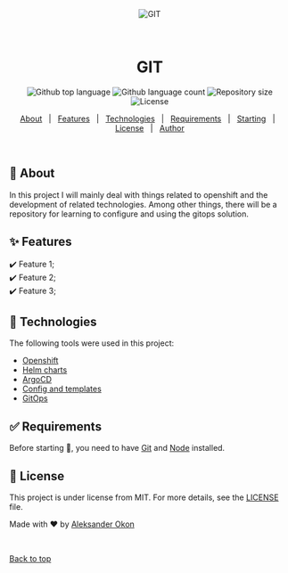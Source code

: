 <div align="center" id="top"> 
  <img src="./.github/app.gif" alt="GIT" />

  &#xa0;

  <!-- <a href="https://git.netlify.app">Demo</a> -->
</div>

<h1 align="center">GIT</h1>

<p align="center">
  <img alt="Github top language" src="https://img.shields.io/github/languages/top/aleksander124/git?color=56BEB8">

  <img alt="Github language count" src="https://img.shields.io/github/languages/count/aleksander124/git?color=56BEB8">

  <img alt="Repository size" src="https://img.shields.io/github/repo-size/aleksander124/git?color=56BEB8">

  <img alt="License" src="https://img.shields.io/github/license/aleksander124/git?color=56BEB8">

  <!-- <img alt="Github issues" src="https://img.shields.io/github/issues/aleksander124/git?color=56BEB8" /> -->

  <!-- <img alt="Github forks" src="https://img.shields.io/github/forks/aleksander124/git?color=56BEB8" /> -->

  <!-- <img alt="Github stars" src="https://img.shields.io/github/stars/aleksander124/git?color=56BEB8" /> -->
</p>

<!-- Status -->

<!-- <h4 align="center"> 
	🚧  GIT 🚀 Under construction...  🚧
</h4> 

<hr> -->

<p align="center">
  <a href="#dart-about">About</a> &#xa0; | &#xa0; 
  <a href="#sparkles-features">Features</a> &#xa0; | &#xa0;
  <a href="#rocket-technologies">Technologies</a> &#xa0; | &#xa0;
  <a href="#white_check_mark-requirements">Requirements</a> &#xa0; | &#xa0;
  <a href="#checkered_flag-starting">Starting</a> &#xa0; | &#xa0;
  <a href="#memo-license">License</a> &#xa0; | &#xa0;
  <a href="https://github.com/aleksander124" target="_blank">Author</a>
</p>

<br>

## :dart: About ##

In this project I will mainly deal with things related to openshift and the development of related technologies. Among other things, there will be a repository for learning to configure and using the gitops solution.

## :sparkles: Features ##

:heavy_check_mark: Feature 1;\
:heavy_check_mark: Feature 2;\
:heavy_check_mark: Feature 3;

## :rocket: Technologies ##

The following tools were used in this project:

- [Openshift](https://expo.io/)
- [Helm charts](https://nodejs.org/en/)
- [ArgoCD](https://pt-br.reactjs.org/)
- [Config and templates](https://reactnative.dev/)
- [GitOps](https://reactnative.dev/)


## :white_check_mark: Requirements ##

Before starting :checkered_flag:, you need to have [Git](https://git-scm.com) and [Node](https://nodejs.org/en/) installed.



## :memo: License ##

This project is under license from MIT. For more details, see the [LICENSE](LICENSE) file.


Made with :heart: by <a href="https://github.com/aleksander124" target="_blank">Aleksander Okon</a>

&#xa0;

<a href="#top">Back to top</a>
